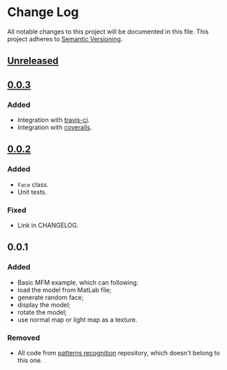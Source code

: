 # Change Log
All notable changes to this project will be documented in this file.
This project adheres to [Semantic Versioning](http://semver.org/).

## [Unreleased]

## [0.0.3]
### Added
- Integration with [travis-ci](https://travis-ci.org/char-lie/mfm).
- Integration with [coveralls](https://coveralls.io/github/char-lie/mfm).

## [0.0.2]
### Added
- `Face` class.
- Unit tests.

### Fixed
- Link in CHANGELOG.

## 0.0.1
### Added
- Basic MFM example, which can following:
 - load the model from MatLab file;
 - generate random face;
 - display the model;
 - rotate the model;
 - use normal map or light map as a texture.

### Removed
- All code from
  [patterns recognition](https://github.com/char-lie/patterns_recognition)
  repository, which doesn't belong to this one.

[Unreleased]: https://github.com/char-lie/mfm/compare/v0.0.3...HEAD
[0.0.3]: https://github.com/char-lie/mfm/compare/v0.0.3...v0.0.2
[0.0.2]: https://github.com/char-lie/mfm/compare/v0.0.2...v0.0.1
